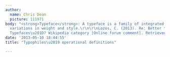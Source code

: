```yaml
---
author:
  name: Chris Dean
  picture: 111971
body: "<strong>Typeface</strong>: A typeface is a family of integrated fonts and includes
  variations in weight and style.\r\n\r\nLozos, C. (2013). Re: Better term for \u201CVirtual
  Typefaces\u201D? Wikipedia category [Online forum comment]. Retrieved from http://typophile.com/node/102722"
date: '2013-05-10 18:44:55'
title: "Typophiles\u2019 operational definitions"

---
```

